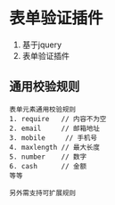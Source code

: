 # 表单验证插件

1. 基于jquery
2. 表单验证插件

## 通用校验规则
```text
表单元素通用校验规则
1. require   // 内容不为空
2. email     // 邮箱地址
3. mobile     // 手机号
4. maxlength // 最大长度
5. number    // 数字
6. cash      // 金额
等等

另外需支持可扩展规则

```